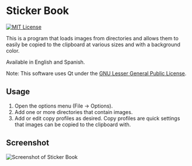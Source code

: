 # Sticker Book

[![MIT License](https://img.shields.io/badge/license-MIT-blue)](https://choosealicense.com/licenses/mit/)

This is a program that loads images from directories and allows them to easily
be copied to the clipboard at various sizes and with a background color.

Available in English and Spanish.

Note: This software uses Qt under the
[GNU Lesser General Public License](https://doc.qt.io/qt-5/lgpl.html).

## Usage

1. Open the options menu (File -> Options).
2. Add one or more directories that contain images.
3. Add or edit copy profiles as desired. Copy profiles are quick settings that
    images can be copied to the clipboard with.

## Screenshot

![Screenshot of Sticker Book](docs/screenshot.png)
